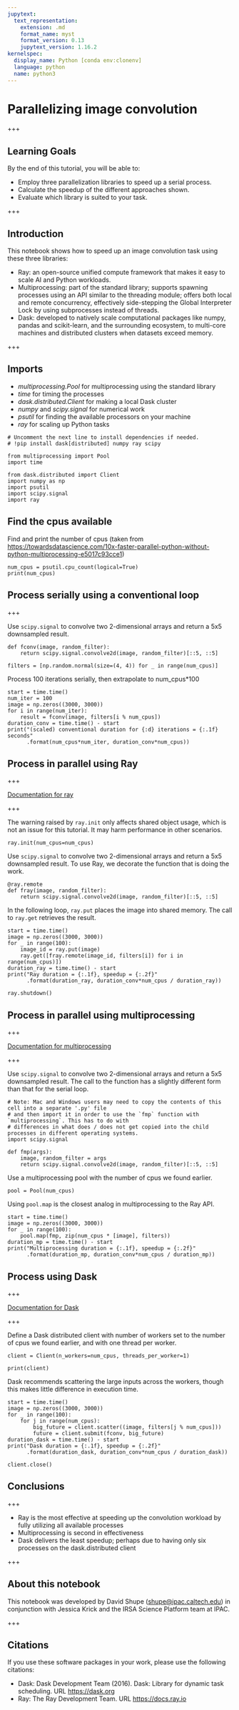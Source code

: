 ```yaml
---
jupytext:
  text_representation:
    extension: .md
    format_name: myst
    format_version: 0.13
    jupytext_version: 1.16.2
kernelspec:
  display_name: Python [conda env:clonenv]
  language: python
  name: python3
---
```


# Parallelizing image convolution

+++

## Learning Goals

By the end of this tutorial, you will be able to:

- Employ three parallelization libraries to speed up a serial process.
- Calculate the speedup of the different approaches shown.
- Evaluate which library is suited to your task.

+++

## Introduction

This notebook shows how to speed up an image convolution task using these three libraries:

* Ray: an open-source unified compute framework that makes it easy to scale AI and Python workloads.
* Multiprocessing: part of the standard library; supports spawning processes using an API similar to the threading module; offers both local and remote concurrency, effectively side-stepping the Global Interpreter Lock by using subprocesses instead of threads.
* Dask: developed to natively scale computational packages like numpy, pandas and scikit-learn, and the surrounding ecosystem, to multi-core machines and distributed clusters when datasets exceed memory.

+++

## Imports

* _multiprocessing.Pool_ for multiprocessing using the standard library
* _time_ for timing the processes
* _dask.distributed.Client_ for making a local Dask cluster
* _numpy_ and _scipy.signal_ for numerical work
* _psutil_ for finding the available processors on your machine
* _ray_ for scaling up Python tasks

```{code-cell} ipython3
# Uncomment the next line to install dependencies if needed.
# !pip install dask[distributed] numpy ray scipy
```

```{code-cell} ipython3
from multiprocessing import Pool
import time

from dask.distributed import Client
import numpy as np
import psutil
import scipy.signal
import ray
```

## Find the cpus available

Find and print the number of cpus
(taken from https://towardsdatascience.com/10x-faster-parallel-python-without-python-multiprocessing-e5017c93cce1)

```{code-cell} ipython3
num_cpus = psutil.cpu_count(logical=True)
print(num_cpus)
```

## Process serially using a conventional loop

+++

Use `scipy.signal` to convolve two 2-dimensional arrays and return a 5x5 downsampled result.

```{code-cell} ipython3
def fconv(image, random_filter):
    return scipy.signal.convolve2d(image, random_filter)[::5, ::5]
```

```{code-cell} ipython3
filters = [np.random.normal(size=(4, 4)) for _ in range(num_cpus)]
```

Process 100 iterations serially, then extrapolate to num_cpus*100

```{code-cell} ipython3
start = time.time()
num_iter = 100
image = np.zeros((3000, 3000))
for i in range(num_iter):
    result = fconv(image, filters[i % num_cpus])
duration_conv = time.time() - start
print("(scaled) conventional duration for {:d} iterations = {:.1f} seconds"
      .format(num_cpus*num_iter, duration_conv*num_cpus))
```

## Process in parallel using Ray

+++

[Documentation for ray](https://docs.ray.io/en/latest/)

+++

The warning raised by `ray.init` only affects shared object usage, which is not an issue for this tutorial. It may harm performance in other scenarios.

```{code-cell} ipython3
ray.init(num_cpus=num_cpus)
```

Use `scipy.signal` to convolve two 2-dimensional arrays and return a 5x5 downsampled result. To use Ray, we decorate the function that is doing the work.

```{code-cell} ipython3
@ray.remote
def fray(image, random_filter):
    return scipy.signal.convolve2d(image, random_filter)[::5, ::5]
```

In the following loop, `ray.put` places the image into shared memory. The call to `ray.get` retrieves the result.

```{code-cell} ipython3
start = time.time()
image = np.zeros((3000, 3000))
for _ in range(100):
    image_id = ray.put(image)
    ray.get([fray.remote(image_id, filters[i]) for i in range(num_cpus)])
duration_ray = time.time() - start
print("Ray duration = {:.1f}, speedup = {:.2f}"
      .format(duration_ray, duration_conv*num_cpus / duration_ray))
```

```{code-cell} ipython3
ray.shutdown()
```

## Process in parallel using multiprocessing

+++

[Documentation for multiprocessing](https://docs.python.org/3/library/multiprocessing.html)

+++

Use `scipy.signal` to convolve two 2-dimensional arrays and return a 5x5 downsampled result. The call to the function has a slightly different form than that for the serial loop.

```{code-cell} ipython3
# Note: Mac and Windows users may need to copy the contents of this cell into a separate '.py' file
# and then import it in order to use the `fmp` function with `multiprocessing`. This has to do with
# differences in what does / does not get copied into the child processes in different operating systems.
import scipy.signal

def fmp(args):
    image, random_filter = args
    return scipy.signal.convolve2d(image, random_filter)[::5, ::5]
```

Use a multiprocessing pool with the number of cpus we found earlier.

```{code-cell} ipython3
pool = Pool(num_cpus)
```

Using `pool.map` is the closest analog in multiprocessing to the Ray API.

```{code-cell} ipython3
start = time.time()
image = np.zeros((3000, 3000))
for _ in range(100):
    pool.map(fmp, zip(num_cpus * [image], filters))
duration_mp = time.time() - start
print("Multiprocessing duration = {:.1f}, speedup = {:.2f}"
      .format(duration_mp, duration_conv*num_cpus / duration_mp))
```

## Process using Dask

+++

[Documentation for Dask](https://www.dask.org/get-started)

+++

Define a Dask distributed client with number of workers set to the number of cpus we found earlier, and with one thread per worker.

```{code-cell} ipython3
client = Client(n_workers=num_cpus, threads_per_worker=1)
```

```{code-cell} ipython3
print(client)
```

Dask recommends scattering the large inputs across the workers, though this makes little difference in execution time.

```{code-cell} ipython3
start = time.time()
image = np.zeros((3000, 3000))
for _ in range(100):
    for j in range(num_cpus):
        big_future = client.scatter((image, filters[j % num_cpus]))
        future = client.submit(fconv, big_future)
duration_dask = time.time() - start
print("Dask duration = {:.1f}, speedup = {:.2f}"
      .format(duration_dask, duration_conv*num_cpus / duration_dask))
```

```{code-cell} ipython3
client.close()
```

## Conclusions

+++

* Ray is the most effective at speeding up the convolution workload by fully utilizing all available processes
* Multiprocessing is second in effectiveness
* Dask delivers the least speedup; perhaps due to having only six processes on the dask.distributed client

+++

## About this notebook

This notebook was developed by David Shupe (shupe@ipac.caltech.edu) in conjunction with Jessica Krick and the IRSA Science Platform team at IPAC.

+++

## Citations

If you use these software packages in your work, please use the following citations:

* Dask: Dask Development Team (2016). Dask: Library for dynamic task scheduling. URL https://dask.org
* Ray: The Ray Development Team. URL https://docs.ray.io

```{code-cell} ipython3

```
